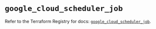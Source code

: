 # `google_cloud_scheduler_job`

Refer to the Terraform Registry for docs: [`google_cloud_scheduler_job`](https://registry.terraform.io/providers/hashicorp/google/6.37.0/docs/resources/cloud_scheduler_job).

